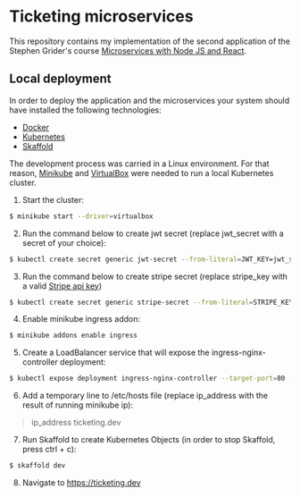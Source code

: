 # Ticketing microservices

This repository contains my implementation of the second application of the Stephen Grider's course [Microservices with Node JS and React](https://www.udemy.com/course/microservices-with-node-js-and-react/).

## Local deployment

In order to deploy the application and the microservices your system should have installed the following technologies:

- [Docker](https://www.docker.com/)
- [Kubernetes](https://kubernetes.io/)
- [Skaffold](https://skaffold.dev/)

The development process was carried in a Linux environment. For that reason, [Minikube](https://minikube.sigs.k8s.io/docs/) and [VirtualBox](https://www.virtualbox.org/) were needed to run a local Kubernetes cluster.

1. Start the cluster:

```bash
$ minikube start --driver=virtualbox
```

2. Run the command below to create jwt secret (replace jwt_secret with a secret of your choice):

```bash
$ kubectl create secret generic jwt-secret --from-literal=JWT_KEY=jwt_secret
```

3. Run the command below to create stripe secret (replace stripe_key with a valid [Stripe api key](https://stripe.com/))

```bash
$ kubectl create secret generic stripe-secret --from-literal=STRIPE_KEY=stripe_key
```

4. Enable minikube ingress addon:

```bash
$ minikube addons enable ingress
```

5. Create a LoadBalancer service that will expose the ingress-nginx-controller deployment:

```bash
$ kubectl expose deployment ingress-nginx-controller --target-port=80 --type=LoadBalancer -n kube-system
```

6. Add a temporary line to /etc/hosts file (replace ip_address with the result of running minikube ip):

> ip_address ticketing.dev

7. Run Skaffold to create Kubernetes Objects (in order to stop Skaffold, press ctrl + c):

```bash
$ skaffold dev
```

8. Navigate to https://ticketing.dev
